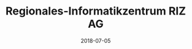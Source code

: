 ﻿---
title:          "Regionales-Informatikzentrum RIZ AG"
date:           "2018-07-05"
draft:          false
robotsExclude:  true
forceNowrap:    false
---

